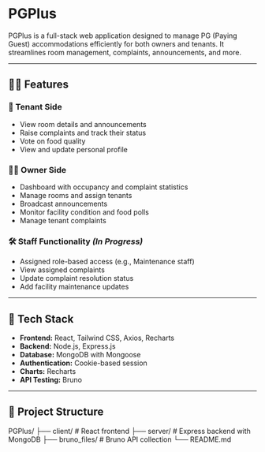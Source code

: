 # PGPlus

PGPlus is a full-stack web application designed to manage PG (Paying Guest) accommodations efficiently for both owners and tenants. It streamlines room management, complaints, announcements, and more.

---

## 🧑‍💼 Features

### 👤 Tenant Side
- View room details and announcements
- Raise complaints and track their status
- Vote on food quality
- View and update personal profile

### 🧑‍💼 Owner Side
- Dashboard with occupancy and complaint statistics
- Manage rooms and assign tenants
- Broadcast announcements
- Monitor facility condition and food polls
- Manage tenant complaints

### 🛠️ Staff Functionality _(In Progress)_
- Assigned role-based access (e.g., Maintenance staff)
- View assigned complaints
- Update complaint resolution status
- Add facility maintenance updates

---

## 🚀 Tech Stack

- **Frontend:** React, Tailwind CSS, Axios, Recharts
- **Backend:** Node.js, Express.js
- **Database:** MongoDB with Mongoose
- **Authentication:** Cookie-based session
- **Charts:** Recharts
- **API Testing:** Bruno

---

## 📁 Project Structure

PGPlus/
├── client/ # React frontend
├── server/ # Express backend with MongoDB
├── bruno_files/ # Bruno API collection
└── README.md
